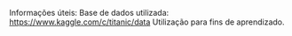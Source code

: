 Informações úteis:
Base de dados utilizada: https://www.kaggle.com/c/titanic/data
Utilização para fins de aprendizado.

